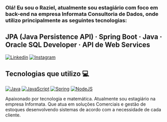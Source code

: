 ### Olá! Eu sou o Raziel, atualmente sou estagiário com foco em back-end na empresa Informata Consultoria de Dados, onde utilizo principalmente as seguintes tecnologias:
## JPA (Java Persistence API) · Spring Boot · Java · Oracle SQL Developer · API de Web Services 


[![Linkedin](https://img.shields.io/badge/LinkedIn-0077B5?style=for-the-badge&logo=linkedin&logoColor=white)](https://www.linkedin.com/in/raziel-jos%C3%A9-6084b314a/)
[![Instagram](https://img.shields.io/badge/Instagram-E4405F?style=for-the-badge&logo=instagram&logoColor=white)](https://www.instagram.com/raziel.jose/)

## Tecnologias que utilizo 💻

[![Java](https://img.shields.io/badge/Java-ED8B00?style=for-the-badge&logo=java&logoColor=white)]()
[![JavaScript](https://img.shields.io/badge/JavaScript-F7DF1E?style=for-the-badge&logo=javascript&logoColor=black)]()
[![Spring](https://img.shields.io/badge/Spring-6DB33F?style=for-the-badge&logo=spring&logoColor=white)]()
[![NodeJS](https://img.shields.io/badge/Node.js-43853D?style=for-the-badge&logo=node.js&logoColor=white)]()

Apaixonado por tecnologia e matemática. Atualmente sou estagiário na empresa Informata. Que atua em soluções Comerciais e gestão de estoques desenvolvendo sistemas de acordo com a necessidade de cada cliente.
